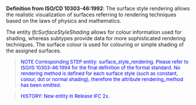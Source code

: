 ﻿**Definition from ISO/CD 10303-46:1992**: The surface style rendering allows the realistic visualization of surfaces referring to rendering techniques based on the laws of physics and mathematics.

The entity _IfcSurfaceStyleShading_ allows for colour information used for shading, whereas subtypes provide data for more sophisticated rendering techniques. The surface colour is used for colouring or simple shading of the assigned surfaces.

> <font size="-1" color="#0000FF">NOTE Corresponding STEP entity:
		  surface_style_rendering. Please refer to ISO/IS 10303-46:1994 for the final
		  definition of the formal standard. No rendering method is defined for each
		  surface style (such as constant, colour, dot or normal shading), therefore the
		  attribute rendering_method has been omitted.</font>
> 


> <font color="#0000FF" size="-1">HISTORY: New entity in Release
		IFC 2x.</font>
